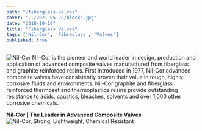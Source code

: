 ```yaml
---
path: "/fiberglass-valves"
cover: "../2021-05-22/blocks.jpg"
date: "2018-10-19"
title: "Fiberglass Valves"
tags: ['Nil-Cor', 'Fibreglass', 'Valves']
published: true
---
```

![Nil-Cor](/img/product-9.jpg#right)
Nil-Cor is the pioneer and world leader in design, production and application of advanced composite valves manufactured from fiberglass and graphite reinforced resins. First introduced in 1977, Nil-Cor advanced composite valves have consistently proven their value in tough, highly corrosive fluids and environments. Nil-Cor graphite and fiberglass reinforced thermoset and thermoplastice resins provide outstanding resistance to acids, caustics, bleaches, solvents and over 1,000 other corrosive chemicals.

**Nil-Cor | The Leader in Advanced Composite Valves**
![Nil-Cor, Strong, Lightweight, Chemical Resistant](/img/valves1-large.jpg)